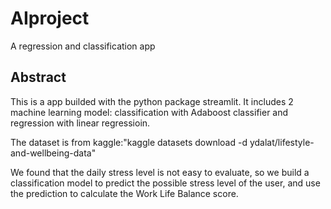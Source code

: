 # AIproject
A regression and classification app

## Abstract
This is a app builded with the python package streamlit.
It includes 2 machine learning model: classification with Adaboost classifier and regression with linear regressioin.

The dataset is from kaggle:"kaggle datasets download -d ydalat/lifestyle-and-wellbeing-data"

We found that the daily stress level is not easy to evaluate, so we build a classification model to predict the possible
stress level of the user, and use the prediction to calculate the Work Life Balance score.
 
